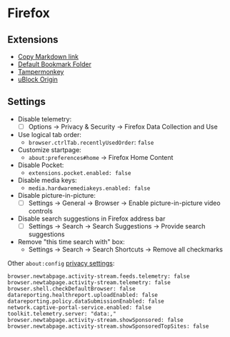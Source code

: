 # Firefox

## Extensions

- [Copy Markdown link](https://addons.mozilla.org/en-US/firefox/addon/copy-markdown-link/)
- [Default Bookmark Folder](https://addons.mozilla.org/en-US/firefox/addon/default-bookmark-folder/)
- [Tampermonkey](https://addons.mozilla.org/en-US/firefox/addon/tampermonkey/)
- [uBlock Origin](https://addons.mozilla.org/en-US/firefox/addon/ublock-origin/)

## Settings

- Disable telemetry:
  - ☐ Options → Privacy & Security → Firefox Data Collection and Use
- Use logical tab order:
  - `browser.ctrlTab.recentlyUsedOrder`: `false`
- Customize startpage:
  - `about:preferences#home` → Firefox Home Content
- Disable Pocket:
  - `extensions.pocket.enabled: false`
- Disable media keys:
  - `media.hardwaremediakeys.enabled: false`
- Disable picture-in-picture:
  - ☐ Settings → General → Browser → Enable picture-in-picture video controls
- Disable search suggestions in Firefox address bar
  - ☐ Settings → Search → Search Suggestions → Provide search suggestions
- Remove "this time search with" box:
  - Settings → Search → Search Shortcuts → Remove all checkmarks

Other `about:config` [privacy settings](https://spyware.neocities.org/articles/firefox.html):

```
browser.newtabpage.activity-stream.feeds.telemetry: false
browser.newtabpage.activity-stream.telemetry: false
browser.shell.checkDefaultBrowser: false
datareporting.healthreport.uploadEnabled: false
datareporting.policy.dataSubmissionEnabled: false
network.captive-portal-service.enabled: false
toolkit.telemetry.server: "data:,"
browser.newtabpage.activity-stream.showSponsored: false
browser.newtabpage.activity-stream.showSponsoredTopSites: false
```
